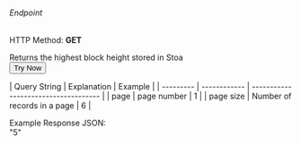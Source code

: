<h6>Endpoint</h6>
<p id="endpoint"></p>

HTTP Method: **GET**

Returns the highest block height stored in Stoa
<br/>
<button class="md-button" onclick="tryNow()">Try Now</button>

<script>
   document.getElementById("endpoint").innerHTML ="https://dev-stoa-boascan.bosagora.com/block_height"
    function tryNow(){
        document.getElementById("showResult").innerHTML =""
        document.getElementById("endpoint").innerHTML =""
        fetch("https://dev-stoa-boascan.bosagora.com/block_height").then((res) => {
            res.json().then((res) => {
                document.getElementById("showResult").innerHTML = JSON.stringify(res)
                document.getElementById("endpoint").innerHTML ="https://dev-stoa-boascan.bosagora.com/block_height"
                })
        }).catch((err) => {
            console.log(err)
        })
    }
</script>
<p id="showResult"></p>
| Query String | Explanation    | Example                            | 
| --------- | ------------ | ------------------------------------ |
| page      | page number | 1 |
| page size      | Number of records in a page | 6 |

Example Response JSON:<br/>
"5"
